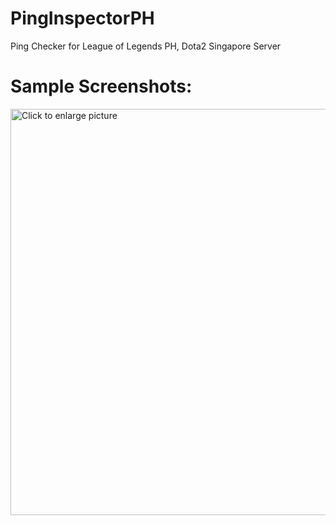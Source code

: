 # PingInspectorPH
Ping Checker for League of Legends PH, Dota2 Singapore Server

# Sample Screenshots:

<a href="https://drive.google.com/uc?export=view&id=1zR94t2wbH9H9OwCpUA19j9ZN3jzo-wyR"><img src="https://drive.google.com/uc?export=view&id=1zR94t2wbH9H9OwCpUA19j9ZN3jzo-wyR" style="width: 650px; max-width: 100%; height: auto" title="Click to enlarge picture" />

